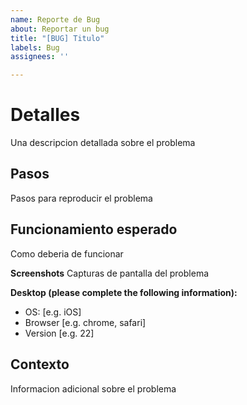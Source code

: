 ```yaml
---
name: Reporte de Bug
about: Reportar un bug
title: "[BUG] Titulo"
labels: Bug
assignees: ''

---
```


# Detalles
Una descripcion detallada sobre el problema

##  Pasos
Pasos para reproducir el problema

## Funcionamiento esperado
Como deberia de funcionar

**Screenshots**
Capturas de pantalla del problema

**Desktop (please complete the following information):**
 - OS: [e.g. iOS]
 - Browser [e.g. chrome, safari]
 - Version [e.g. 22]

## Contexto
Informacion adicional sobre el problema
